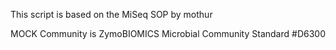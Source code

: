 This script is based on the MiSeq SOP by mothur 

MOCK Community is ZymoBIOMICS Microbial Community Standard #D6300

